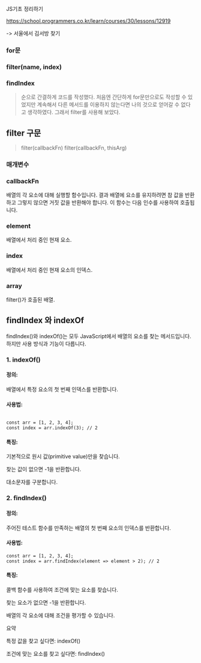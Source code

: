 <p>JS기초 정리하기</p>
<p><a href="https://school.programmers.co.kr/learn/courses/30/lessons/12919">https://school.programmers.co.kr/learn/courses/30/lessons/12919</a></p>
<p>-&gt; 서울에서 김서방 찾기</p>
<h3 id="for문">for문</h3>
<h3 id="filtername-index">filter(name, index)</h3>
<h3 id="findindex">findIndex</h3>
<blockquote>
<p>순으로 간결하게 코드를 작성했다.
처음엔 간단하게 for문만으로도 작성할 수 있었지만 계속해서 다른 메서드를 이용하지 않는다면 나의 것으로 얻어갈 수 없다고 생각하였다.
그래서 filter를 사용해 보았다.</p>
</blockquote>
<h2 id="filter-구문">filter 구문</h2>
<blockquote>
<p>filter(callbackFn)
filter(callbackFn, thisArg)</p>
</blockquote>
<h3 id="매개변수">매개변수</h3>
<h3 id="callbackfn">callbackFn</h3>
<p>배열의 각 요소에 대해 실행할 함수입니다. 결과 배열에 요소를 유지하려면 참 값을 반환하고 그렇지 않으면 거짓 값을 반환해야 합니다. 이 함수는 다음 인수를 사용하여 호출됩니다.</p>
<h3 id="element">element</h3>
<p>배열에서 처리 중인 현재 요소.</p>
<h3 id="index">index</h3>
<p>배열에서 처리 중인 현재 요소의 인덱스.</p>
<h3 id="array">array</h3>
<p>filter()가 호출된 배열.</p>
<h2 id="findindex-와-indexof">findIndex 와 indexOf</h2>
<p>findIndex()와 indexOf()는 모두 JavaScript에서 배열의 요소를 찾는 메서드입니다. 하지만 사용 방식과 기능이 다릅니다.</p>
<h3 id="1-indexof">1. indexOf()</h3>
<h4 id="정의">정의:</h4>
<p>배열에서 특정 요소의 첫 번째 인덱스를 반환합니다.</p>
<h4 id="사용법">사용법:</h4>
<pre><code class="language-javascript">
const arr = [1, 2, 3, 4];
const index = arr.indexOf(3); // 2</code></pre>
<h4 id="특징">특징:</h4>
<p>기본적으로 원시 값(primitive value)만을 찾습니다.</p>
<p>찾는 값이 없으면 -1을 반환합니다.</p>
<p>대소문자를 구분합니다.</p>
<h3 id="2-findindex">2. findIndex()</h3>
<h4 id="정의-1">정의:</h4>
<p>주어진 테스트 함수를 만족하는 배열의 첫 번째 요소의 인덱스를 반환합니다.</p>
<h4 id="사용법-1">사용법:</h4>
<pre><code class="language-javascript">const arr = [1, 2, 3, 4];
const index = arr.findIndex(element =&gt; element &gt; 2); // 2</code></pre>
<h4 id="특징-1">특징:</h4>
<p>콜백 함수를 사용하여 조건에 맞는 요소를 찾습니다.</p>
<p>찾는 요소가 없으면 -1을 반환합니다.</p>
<p>배열의 각 요소에 대해 조건을 평가할 수 있습니다.</p>
<p>요약</p>
<p>특정 값을 찾고 싶다면: indexOf()</p>
<p>조건에 맞는 요소를 찾고 싶다면: findIndex()</p>